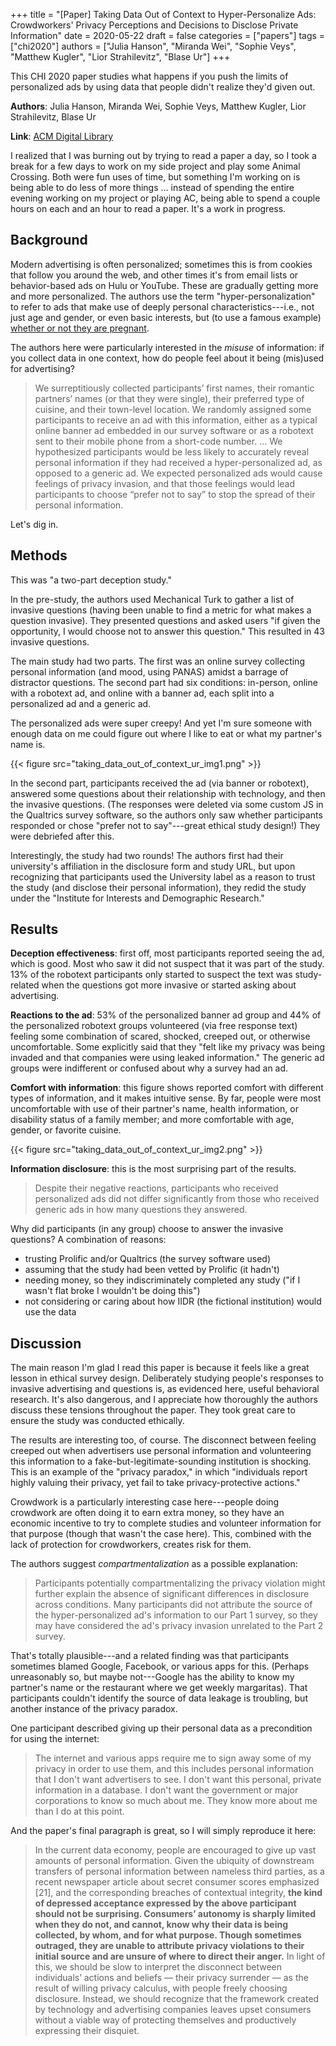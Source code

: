 +++
title = "[Paper] Taking Data Out of Context to Hyper-Personalize Ads: Crowdworkers' Privacy Perceptions and Decisions to Disclose Private Information"
date = 2020-05-22
draft = false
categories = ["papers"]
tags = ["chi2020"]
authors = ["Julia Hanson", "Miranda Wei", "Sophie Veys", "Matthew Kugler", "Lior Strahilevitz", "Blase Ur"]
+++

This CHI 2020 paper studies what happens if you push the limits of personalized ads by using data that people didn't realize they'd given out.

<!--more-->

**Authors**: Julia Hanson, Miranda Wei, Sophie Veys, Matthew Kugler, Lior Strahilevitz, Blase Ur

**Link**: [ACM Digital Library](https://dl.acm.org/doi/abs/10.1145/3313831.3376415)

I realized that I was burning out by trying to read a paper a day, so I took a break for a few days to work on my side project and play some Animal Crossing. Both were fun uses of time, but something I'm working on is being able to do less of more things ... instead of spending the entire evening working on my project or playing AC, being able to spend a couple hours on each and an hour to read a paper. It's a work in progress.

## Background
Modern advertising is often personalized; sometimes this is from cookies that follow you around the web, and other times it's from email lists or behavior-based ads on Hulu or YouTube. These are gradually getting more and more personalized. The authors use the term "hyper-personalization" to refer to ads that make use of deeply personal characteristics---i.e., not just age and gender, or even basic interests, but (to use a famous example) [whether or not they are pregnant](https://www.nytimes.com/2012/02/19/magazine/shopping-habits.html).

The authors here were particularly interested in the *misuse* of information: if you collect data in one context, how do people feel about it being (mis)used for advertising? 

> We surreptitiously collected participants’ first names, their romantic partners’ names (or that they were single), their preferred type of cuisine, and their town-level location. We randomly assigned some participants to receive an ad with this information, either as a typical online banner ad embedded in our survey software or as a robotext sent to their mobile phone from a short-code number. ... We hypothesized participants would be less likely to accurately reveal personal information if they had received a hyper-personalized ad, as opposed to a generic ad. We expected personalized ads would cause feelings of privacy invasion, and that those feelings would lead participants to choose “prefer not to say” to stop the spread of their personal information.

Let's dig in.


## Methods
This was "a two-part deception study." 

In the pre-study, the authors used Mechanical Turk to gather a list of invasive questions (having been unable to find a metric for what makes a question invasive). They presented questions and asked users "if given the opportunity, I would choose not to answer this question." This resulted in 43 invasive questions.

The main study had two parts. The first was an online survey collecting personal information (and mood, using PANAS) amidst a barrage of distractor questions. The second part had six conditions: in-person, online with a robotext ad, and online with a banner ad, each split into a personalized ad and a generic ad.

The personalized ads were super creepy! And yet I'm sure someone with enough data on me could figure out where I like to eat or what my partner's name is. 

{{< figure src="taking_data_out_of_context_ur_img1.png" >}} &nbsp;

In the second part, participants received the ad (via banner or robotext), answered some questions about their relationship with technology, and then the invasive questions. (The responses were deleted via some custom JS in the Qualtrics survey software, so the authors only saw whether participants responded or chose "prefer not to say"---great ethical study design!) They were debriefed after this.

Interestingly, the study had two rounds! The authors first had their university's affiliation in the disclosure form and study URL, but upon recognizing that participants used the University label as a reason to trust the study (and disclose their personal information), they redid the study under the "Institute for Interests and Demographic Research." 


## Results
**Deception effectiveness**: first off, most participants reported seeing the ad, which is good. Most who saw it did not suspect that it was part of the study. 13% of the robotext participants only started to suspect the text was study-related when the questions got more invasive or started asking about advertising.

**Reactions to the ad**: 53% of the personalized banner ad group and 44% of the personalized robotext groups volunteered (via free response text) feeling some combination of scared, shocked, creeped out, or otherwise uncomfortable. Some explicitly said that they "felt like my privacy was being invaded and that companies were using leaked information." The generic ad groups were indifferent or confused about why a survey had an ad.

**Comfort with information**: this figure shows reported comfort with different types of information, and it makes intuitive sense. By far, people were most uncomfortable with use of their partner's name, health information, or disability status of a family member; and more comfortable with age, gender, or favorite cuisine.

{{< figure src="taking_data_out_of_context_ur_img2.png" >}} &nbsp;

**Information disclosure**: this is the most surprising part of the results.

> Despite their negative reactions, participants who received personalized ads did not differ significantly from those who received generic ads in how many questions they answered.

Why did participants (in any group) choose to answer the invasive questions? A combination of reasons:

 * trusting Prolific and/or Qualtrics (the survey software used)
 * assuming that the study had been vetted by Prolific (it hadn't)
 * needing money, so they indiscriminately completed any study ("if I wasn't flat broke I wouldn't be doing this")
 * not considering or caring about how IIDR (the fictional institution) would use the data


## Discussion
The main reason I'm glad I read this paper is because it feels like a great lesson in ethical survey design. Deliberately studying people's responses to invasive advertising and questions is, as evidenced here, useful behavioral research. It's also dangerous, and I appreciate how thoroughly the authors discuss these tensions throughout the paper. They took great care to ensure the study was conducted ethically.

The results are interesting too, of course. The disconnect between feeling creeped out when advertisers use personal information and volunteering this information to a fake-but-legitimate-sounding institution is shocking. This is an example of the "privacy paradox," in which "individuals report highly valuing their privacy, yet fail to take privacy-protective actions."

Crowdwork is a particularly interesting case here---people doing crowdwork are often doing it to earn extra money, so they have an economic incentive to try to complete studies and volunteer information for that purpose (though that wasn't the case here). This, combined with the lack of protection for crowdworkers, creates risk for them.

The authors suggest *compartmentalization* as a possible explanation:

> Participants potentially compartmentalizing the privacy violation might further explain the absence of significant differences in disclosure across conditions. Many participants did not attribute the source of the hyper-personalized ad's information to our Part 1 survey, so they may have considered the ad's privacy invasion unrelated to the Part 2 survey. 

That's totally plausible---and a related finding was that participants sometimes blamed Google, Facebook, or various apps for this. (Perhaps unreasonably so, but maybe not---Google has the ability to know my partner's name or the restaurant where we get weekly margaritas). That participants couldn't identify the source of data leakage is troubling, but another instance of the privacy paradox.

One participant described giving up their personal data as a precondition for using the internet:

> The internet and various apps require me to sign away some of my privacy in order to use them, and this includes personal information that I don't want advertisers to see. I don't want this personal, private information in a database. I don't want the government or major corporations to know so much about me. They know more about me than I do at this point.

And the paper's final paragraph is great, so I will simply reproduce it here:

> In the current data economy, people are encouraged to give up vast amounts of personal information. Given the ubiquity of downstream transfers of personal information between nameless third parties, as a recent newspaper article about secret consumer scores emphasized [21], and the corresponding breaches of contextual integrity, **the kind of depressed acceptance expressed by the above participant should not be surprising. Consumers’ autonomy is sharply limited when they do not, and cannot, know why their data is being collected, by whom, and for what purpose. Though sometimes outraged, they are unable to attribute privacy violations to their initial source and are unsure of where to direct their anger.** In light of this, we should be slow to interpret the disconnect between individuals’ actions and beliefs — their privacy surrender — as the result of willing privacy calculus, with people freely choosing disclosure. Instead, we should recognize that the framework created by technology and advertising companies leaves upset consumers without a viable way of protecting themselves and productively expressing their disquiet.


